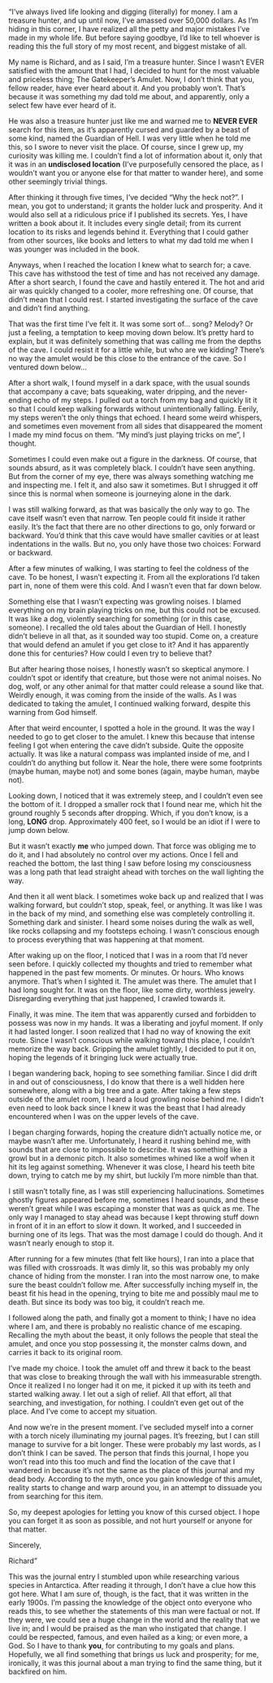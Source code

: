 “I’ve always lived life looking and digging (literally) for money. I am a treasure hunter, and up until now, I’ve amassed over 50,000 dollars. As I’m hiding in this corner, I have realized all the petty and major mistakes I’ve made in my whole life. But before saying goodbye, I’d like to tell whoever is reading this the full story of my most recent, and biggest mistake of all.

My name is Richard, and as I said, I’m a treasure hunter. Since I wasn’t EVER satisfied with the amount that I had, I decided to hunt for the most valuable and priceless thing; The Gatekeeper’s Amulet. Now, I don’t think that you, fellow reader, have ever heard about it. And you probably won’t. That’s because it was something my dad told me about, and apparently, only a select few have ever heard of it.

He was also a treasure hunter just like me and warned me to **NEVER EVER** search for this item, as it’s apparently cursed and guarded by a beast of some kind, named the Guardian of Hell. I was very little when he told me this, so I swore to never visit the place. Of course, since I grew up, my curiosity was killing me. I couldn’t find a lot of information about it, only that it was in an **undisclosed location** (I’ve purposefully censored the place, as I wouldn’t want you or anyone else for that matter to wander here), and some other seemingly trivial things. 

After thinking it through five times, I’ve decided “Why the heck not?”. I mean, you got to understand; it grants the holder luck and prosperity. And it would also sell at a ridiculous price if I published its secrets. Yes, I have written a book about it. It includes every single detail; from its current location to its risks and legends behind it. Everything that I could gather from other sources, like books and letters to what my dad told me when I was younger was included in the book. 

Anyways, when I reached the location I knew what to search for; a cave. This cave has withstood the test of time and has not received any damage. After a short search, I found the cave and hastily entered it. The hot and arid air was quickly changed to a cooler, more refreshing one. Of course, that didn’t mean that I could rest. I started investigating the surface of the cave and didn’t find anything. 

That was the first time I’ve felt it. It was some sort of… song? Melody? Or just a feeling, a temptation to keep moving down below. It’s pretty hard to explain, but it was definitely something that was calling me from the depths of the cave. I could resist it for a little while, but who are we kidding? There’s no way the amulet would be this close to the entrance of the cave. So I ventured down below…

After a short walk, I found myself in a dark space, with the usual sounds that accompany a cave; bats squeaking, water dripping, and the never-ending echo of my steps. I pulled out a torch from my bag and quickly lit it so that I could keep walking forwards without unintentionally falling. Eerily, my steps weren’t the only things that echoed. I heard some weird whispers, and sometimes even movement from all sides that disappeared the moment I made my mind focus on them. “My mind’s just playing tricks on me”, I thought.

Sometimes I could even make out a figure in the darkness. Of course, that sounds absurd, as it was completely black. I couldn’t have seen anything. But from the corner of my eye, there was always something watching me and inspecting me. I felt it, and also saw it sometimes. But I shrugged it off since this is normal when someone is journeying alone in the dark.

I was still walking forward, as that was basically the only way to go. The cave itself wasn’t even that narrow. Ten people could fit inside it rather easily. It’s the fact that there are no other directions to go, only forward or backward. You’d think that this cave would have smaller cavities or at least indentations in the walls. But no, you only have those two choices: Forward or backward.

After a few minutes of walking, I was starting to feel the coldness of the cave. To be honest, I wasn’t expecting it. From all the explorations I’d taken part in, none of them were this cold. And I wasn’t even that far down below. 

Something else that I wasn’t expecting was growling noises. I blamed everything on my brain playing tricks on me, but this could not be excused. It was like a dog, violently searching for something (or in this case, someone). I recalled the old tales about the Guardian of Hell. I honestly didn’t believe in all that, as it sounded way too stupid. Come on, a creature that would defend an amulet if you get close to it? And it has apparently done this for centuries? How could I even try to believe that?

But after hearing those noises, I honestly wasn’t so skeptical anymore. I couldn’t spot or identify that creature, but those were not animal noises. No dog, wolf, or any other animal for that matter could release a sound like that. Weirdly enough, it was coming from the inside of the walls. As I was dedicated to taking the amulet, I continued walking forward, despite this warning from God himself.

After that weird encounter, I spotted a hole in the ground. It was the way I needed to go to get closer to the amulet. I knew this because that intense feeling I got when entering the cave didn’t subside. Quite the opposite actually. It was like a natural compass was implanted inside of me, and I couldn’t do anything but follow it. Near the hole, there were some footprints (maybe human, maybe not) and some bones (again, maybe human, maybe not). 

Looking down, I noticed that it was extremely steep, and I couldn’t even see the bottom of it. I dropped a smaller rock that I found near me, which hit the ground roughly 5 seconds after dropping. Which, if you don’t know, is a long, **LONG** drop. Approximately 400 feet, so I would be an idiot if I were to jump down below. 

But it wasn’t exactly **me** who jumped down. That force was obliging me to do it, and I had absolutely no control over my actions. Once I fell and reached the bottom, the last thing I saw before losing my consciousness was a long path that lead straight ahead with torches on the wall lighting the way. 

And then it all went black. I sometimes woke back up and realized that I was walking forward, but couldn’t stop, speak, feel, or anything. It was like I was in the back of my mind, and something else was completely controlling it. Something dark and sinister. I heard some noises during the walk as well, like rocks collapsing and my footsteps echoing. I wasn’t conscious enough to process everything that was happening at that moment.

After waking up on the floor, I noticed that I was in a room that I’d never seen before. I quickly collected my thoughts and tried to remember what happened in the past few moments. Or minutes. Or hours. Who knows anymore. That’s when I sighted it. The amulet was there. The amulet that I had long sought for. It was on the floor, like some dirty, worthless jewelry. Disregarding everything that just happened, I crawled towards it.

Finally, it was mine. The item that was apparently cursed and forbidden to possess was now in my hands. It was a liberating and joyful moment. If only it had lasted longer. I soon realized that I had no way of knowing the exit route. Since I wasn’t conscious while walking toward this place, I couldn’t memorize the way back. Gripping the amulet tightly, I decided to put it on, hoping the legends of it bringing luck were actually true. 

I began wandering back, hoping to see something familiar. Since I did drift in and out of consciousness, I do know that there is a well hidden here somewhere, along with a big tree and a gate. After taking a few steps outside of the amulet room, I heard a loud growling noise behind me. I didn’t even need to look back since I knew it was the beast that I had already encountered when I was on the upper levels of the cave. 

I began charging forwards, hoping the creature didn’t actually notice me, or maybe wasn’t after me. Unfortunately, I heard it rushing behind me, with sounds that are close to impossible to describe. It was something like a growl but in a demonic pitch. It also sometimes whined like a wolf when it hit its leg against something. Whenever it was close, I heard his teeth bite down, trying to catch me by my shirt, but luckily I’m more nimble than that.

I still wasn’t totally fine, as I was still experiencing hallucinations. Sometimes ghostly figures appeared before me, sometimes I heard sounds, and these weren’t great while I was escaping a monster that was as quick as me. The only way I managed to stay ahead was because I kept throwing stuff down in front of it in an effort to slow it down. It worked, and I succeeded in burning one of its legs. That was the most damage I could do though. And it wasn’t nearly enough to stop it.

After running for a few minutes (that felt like hours), I ran into a place that was filled with crossroads. It was dimly lit, so this was probably my only chance of hiding from the monster. I ran into the most narrow one, to make sure the beast couldn’t follow me. After successfully inching myself in, the beast fit his head in the opening, trying to bite me and possibly maul me to death. But since its body was too big, it couldn’t reach me.

I followed along the path, and finally got a moment to think; I have no idea where I am, and there is probably no realistic chance of me escaping. Recalling the myth about the beast, it only follows the people that steal the amulet, and once you stop possessing it, the monster calms down, and carries it back to its original room.

I’ve made my choice. I took the amulet off and threw it back to the beast that was close to breaking through the wall with his immeasurable strength. Once it realized I no longer had it on me, it picked it up with its teeth and started walking away. I let out a sigh of relief. All that effort, all that searching, and investigation, for nothing. I couldn’t even get out of the place. And I’ve come to accept my situation.

And now we’re in the present moment. I’ve secluded myself into a corner with a torch nicely illuminating my journal pages. It’s freezing, but I can still manage to survive for a bit longer. These were probably my last words, as I don’t think I can be saved. The person that finds this journal, I hope you won’t read into this too much and find the location of the cave that I wandered in because it’s not the same as the place of this journal and my dead body. According to the myth, once you gain knowledge of this amulet, reality starts to change and warp around you, in an attempt to dissuade you from searching for this item. 

So, my deepest apologies for letting you know of this cursed object. I hope you can forget it as soon as possible, and not hurt yourself or anyone for that matter.

Sincerely,

Richard”

This was the journal entry I stumbled upon while researching various species in Antarctica. After reading it through, I don’t have a clue how this got here. What I am sure of, though, is the fact, that it was written in the early 1900s. I’m passing the knowledge of the object onto everyone who reads this, to see whether the statements of this man were factual or not. If they were, we could see a huge change in the world and the reality that we live in; and I would be praised as the man who instigated that change. I could be respected, famous, and even hailed as a king; or even more, a God. So I have to thank **you**, for contributing to my goals and plans. Hopefully, we all find something that brings us luck and prosperity; for me, ironically, it was this journal about a man trying to find the same thing, but it backfired on him.